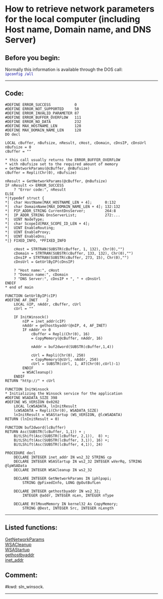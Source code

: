 
# How to retrieve network parameters for the local computer (including Host name, Domain name, and DNS Server)

## Before you begin:
Normally this information is available through the DOS call:  
<code><font color=#0000a0>ipconfig /all</font></code>  
  
***  


## Code:
```foxpro  
#DEFINE ERROR_SUCCESS           0
#DEFINE ERROR_NOT_SUPPORTED     50
#DEFINE ERROR_INVALID_PARAMETER 87
#DEFINE ERROR_BUFFER_OVERFLOW   111
#DEFINE ERROR_NO_DATA           232
#DEFINE MAX_HOSTNAME_LEN        128
#DEFINE MAX_DOMAIN_NAME_LEN     128
DO decl

LOCAL cBuffer, nBufsize, nResult, cHost, cDomain, cDnsIP, cDnsUrl
nBufsize = 0
cBuffer = ""

* this call usually returns the ERROR_BUFFER_OVERFLOW
* with nBufsize set to the required amount of memory
= GetNetworkParams(@cBuffer, @nBufsize)
cBuffer = Repli(Chr(0), nBufsize)

nResult = GetNetworkParams(@cBuffer, @nBufsize)
IF nResult <> ERROR_SUCCESS
	? "Error code:", nResult
ELSE
*|typedef struct {
*|  char HostName[MAX_HOSTNAME_LEN + 4];      0:132
*|  char DomainName[MAX_DOMAIN_NAME_LEN + 4]; 132:132
*|  PIP_ADDR_STRING CurrentDnsServer;         264:8
*|  IP_ADDR_STRING DnsServerList;             272:...
*|  UINT NodeType;
*|  char ScopeId[MAX_SCOPE_ID_LEN + 4];
*|  UINT EnableRouting;
*|  UINT EnableProxy;
*|  UINT EnableDns;
*|} FIXED_INFO, *PFIXED_INFO

	cHost = STRTRAN(SUBSTR(cBuffer, 1, 132), Chr(0),"")
	cDomain = STRTRAN(SUBSTR(cBuffer, 133, 132), Chr(0),"")
	cDnsIP = STRTRAN(SUBSTR(cBuffer, 273, 15), Chr(0),"")
	cDnsUrl = GetUrlByIP(cDnsIP)

	? "Host name:", cHost
	? "Domain name:", cDomain
	? "DNS Server:", cDnsIP + ", " + cDnsUrl
ENDIF
* end of main

FUNCTION GetUrlByIP(cIP)
#DEFINE AF_INET    2
	LOCAL nIP, nAddr, cBuffer, cUrl
	cUrl = ""

	IF InitWinsock()
		nIP = inet_addr(cIP)
		nAddr = gethostbyaddr(@nIP, 4, AF_INET)
		IF nAddr <> 0
			cBuffer = Repli(Chr(0), 16)
			= CopyMemory(@cBuffer, nAddr, 16)

			nAddr = buf2dword(SUBSTR(cBuffer,1,4))

			cUrl = Repli(Chr(0), 250)
			= CopyMemory(@cUrl, nAddr, 250)
			cUrl = SUBSTR(cUrl, 1, AT(Chr(0),cUrl)-1)
		ENDIF
		= WSACleanup()
	ENDIF
RETURN "http://" + cUrl

FUNCTION InitWinsock
* Initializing the Winsock service for the application
#DEFINE WSADATA_SIZE 398
#DEFINE WS_VERSION 0x0202
	LOCAL lcWSADATA, lnInitResult
	lcWSADATA = Repli(Chr(0), WSADATA_SIZE)
	lnInitResult = WSAStartup (WS_VERSION, @lcWSADATA)
RETURN (lnInitResult = 0)

FUNCTION buf2dword(lcBuffer)
RETURN Asc(SUBSTR(lcBuffer, 1,1)) + ;
	BitLShift(Asc(SUBSTR(lcBuffer, 2,1)),  8) +;
	BitLShift(Asc(SUBSTR(lcBuffer, 3,1)), 16) +;
	BitLShift(Asc(SUBSTR(lcBuffer, 4,1)), 24)

PROCEDURE decl
	DECLARE INTEGER inet_addr IN ws2_32 STRING cp
	DECLARE INTEGER WSAStartup IN ws2_32 INTEGER wVerRq, STRING @lpWSAData
	DECLARE INTEGER WSACleanup IN ws2_32

	DECLARE INTEGER GetNetworkParams IN iphlpapi;
		STRING @pFixedInfo, LONG @pOutBufLen

	DECLARE INTEGER gethostbyaddr IN ws2_32;
		INTEGER @addr, INTEGER nLen, INTEGER nType

	DECLARE RtlMoveMemory IN kernel32 As CopyMemory;
		STRING @Dest, INTEGER Src, INTEGER nLength  
```  
***  


## Listed functions:
[GetNetworkParams](../libraries/iphlpapi/GetNetworkParams.md)  
[WSACleanup](../libraries/ws2_32/WSACleanup.md)  
[WSAStartup](../libraries/ws2_32/WSAStartup.md)  
[gethostbyaddr](../libraries/ws2_32/gethostbyaddr.md)  
[inet_addr](../libraries/ws2_32/inet_addr.md)  

## Comment:
  
  
#kwd: sln_winsock.  
  
***  

